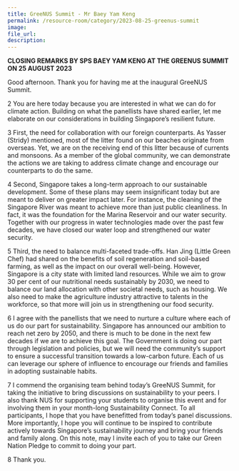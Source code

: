 ```yaml
---
title: GreeNUS Summit - Mr Baey Yam Keng
permalink: /resource-room/category/2023-08-25-greenus-summit
image:
file_url:
description:
---
```

**CLOSING REMARKS BY SPS BAEY YAM KENG AT THE GREENUS SUMMIT ON 25 AUGUST 2023**

Good afternoon. Thank you for having me at the inaugural GreeNUS Summit. 

2	You are here today because you are interested in what we can do for climate action. Building on what the panellists have shared earlier, let me elaborate on our considerations in building Singapore’s resilient future.

3	First, the need for collaboration with our foreign counterparts. As Yasser (Stridy) mentioned, most of the litter found on our beaches originate from overseas. Yet, we are on the receiving end of this litter because of currents and monsoons. As a member of the global community, we can demonstrate the actions we are taking to address climate change and encourage our counterparts to do the same. 

4	Second, Singapore takes a long-term approach to our sustainable development. Some of these plans may seem insignificant today but are meant to deliver on greater impact later. For instance, the cleaning of the Singapore River was meant to achieve more than just public cleanliness. In fact, it was the foundation for the Marina Reservoir and our water security. Together with our progress in water technologies made over the past few decades, we have closed our water loop and strengthened our water security. 

5	Third, the need to balance multi-faceted trade-offs. Han Jing (Little Green Chef) had shared on the benefits of soil regeneration and soil-based farming, as well as the impact on our overall well-being. However, Singapore is a city state with limited land resources. While we aim to grow 30 per cent of our nutritional needs sustainably by 2030, we need to balance our land allocation with other societal needs, such as housing. We also need to make the agriculture industry attractive to talents in the workforce, so that more will join us in strengthening our food security.

6	I agree with the panellists that we need to nurture a culture where each of us do our part for sustainability. Singapore has announced our ambition to reach net zero by 2050, and there is much to be done in the next few decades if we are to achieve this goal. The Government is doing our part through legislation and policies, but we will need the community’s support to ensure a successful transition towards a low-carbon future. Each of us can leverage our sphere of influence to encourage our friends and families in adopting sustainable habits. 

7	I commend the organising team behind today’s GreeNUS Summit, for taking the initiative to bring discussions on sustainability to your peers. I also thank NUS for supporting your students to organise this event and for involving them in your month-long Sustainability Connect. To all participants, I hope that you have benefitted from today’s panel discussions. More importantly, I hope you will continue to be inspired to contribute actively towards Singapore’s sustainability journey and bring your friends and family along. On this note, may I invite each of you to take our Green Nation Pledge to commit to doing your part.

8	Thank you. 
